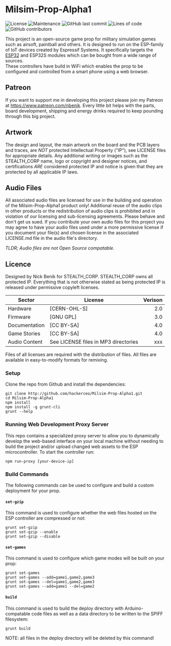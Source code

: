 # Milsim-Prop-Alpha1
![License](https://img.shields.io/github/license/hackerceo/milsim-prop-alpha) 
![Maintenance](https://img.shields.io/maintenance/yes/2021) 
![GitHub last commit](https://img.shields.io/github/last-commit/hackerceo/milsim-prop-alpha) 
![Lines of code](https://img.shields.io/tokei/lines/github/hackerceo/milsim-prop-alpha) 
![GitHub contributors](https://img.shields.io/github/contributors-anon/hackerceo/milsim-prop-alpha) 

This project is an open-source game prop for military simulation games 
such as airsoft, paintball and others.  It is designed to run on the 
ESP-family of IoT devices created by Espressif Systems.
It specifically targets the [ESP32](https://www.wikipedia.org/wiki/ESP32)
and ESP32S modules which can be bought from a wide range of sources.  
These controllers have build in WiFi which enables the prop to be configured
and controlled from a smart phone using a web browser.

## Patreon
If you want to support me in developing this project please join my Patreon at https://www.patreon.com/nbenik. Every little bit helps with the parts, board development, shipping and energy drinks required to keep pounding through this big project.


## Artwork
The design and layout, the main artwork on the board and the PCB layers and traces, are *NOT* protected Intellectual Property ("IP"), see LICENSE files for appropriate details. Any additional writing or images such as the STEALTH_CORP name, logo or copyright and designer notices, and certifications *ARE* considered protected IP and notice is given that they are protected by all applicable IP laws. 

## Audio Files
All associated audio files are licensed for use in the building and operation of the Milsim-Prop-Alpha1 product only!  Additional reuse of the audio clips in other products or the redistribution of audio clips is prohibited and in violation of our licensing and sub-licensing agreements. Please behave and don't get us sued. 
If you contribute your own audio files for this project you may agree to have your audio files used under a more permissive license if you document your file(s) and chosen license in the associated LICENSE.md file in the audio file's directory.

*TLDR; Audio files are not Open Source compatable.*


## Licence
Designed by Nick Benik for STEALTH_CORP. STEALTH_CORP owns all protected IP. Everything that is not otherwise stated as being protected IP is released under permissive copyleft licenses.

| Sector        | License      | Verison |
| ------------- | ------------ | -------:|
| Hardware      | [CERN-OHL-S] |     2.0 |
| Firmware      | [GNU GPL]    |     3.0 |
| Documentation | [CC BY-SA]   |     4.0 |
| Game Stories  | [CC BY-SA]   |     4.0 |
| Audio Content | See LICENSE files in MP3 directories | xxx|

Files of all licenses are required with the distribution of files. All files are available in easy-to-modify formats for remixing. 


### Setup
Clone the repo from Github and install the dependencies:
```
git clone http://github.com/hackerceo/Milsim-Prop-Alpha1.git
cd Milsim-Prop-Alpha1
npm install
npm install -g grunt-cli
grunt --help
```


### Running Web Development Proxy Server
This repo contains a specialized proxy server to allow you to dynamically 
develop the web-based interface on your local machine without needing to
build the project and/or upload changed web assets to the ESP 
microcontroller.
To start the controller run:
```
npm run-proxy [your-device-ip]
```


### Build Commands
The following commands can be used to configure and build a custom 
deployment for your prop. 

#### `set-gzip`
This command is used to configure whether the web files hosted on the ESP 
controller are compressed or not:
```
grunt set-gzip
grunt set-gzip --enable
grunt set-gzip --disable
```

#### `set-games`
This command is used to configure which game modes will be built on your
prop:
```
grunt set-games
grunt set-games --add=game1,game2,game3
grunt set-games --del=game1,game2,game3
grunt set-games --add=game1 --del=game2
```

#### `build`
This command is used to build the deploy directory with Arduino-compatable
code files as well as a data directory to be written to the SPIFF filesystem:
```
grunt build
```
NOTE: all files in the deploy directory will be deleted by this command!
